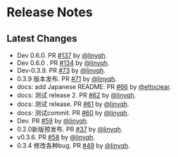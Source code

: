 # Release Notes

## Latest Changes

* Dev 0.6.0. PR [#137](https://github.com/linyqh/NarratoAI/pull/137) by [@linyqh](https://github.com/linyqh).
* Dev 0.6.0 . PR [#134](https://github.com/linyqh/NarratoAI/pull/134) by [@linyqh](https://github.com/linyqh).
* Dev-0.3.9. PR [#73](https://github.com/linyqh/NarratoAI/pull/73) by [@linyqh](https://github.com/linyqh).
* 0.3.9 版本发布. PR [#71](https://github.com/linyqh/NarratoAI/pull/71) by [@linyqh](https://github.com/linyqh).
* docs: add Japanese README. PR [#66](https://github.com/linyqh/NarratoAI/pull/66) by [@eltociear](https://github.com/eltociear).
* docs: 测试 release 2. PR [#62](https://github.com/linyqh/NarratoAI/pull/62) by [@linyqh](https://github.com/linyqh).
* docs: 测试 release. PR [#61](https://github.com/linyqh/NarratoAI/pull/61) by [@linyqh](https://github.com/linyqh).
* docs: 测试commit. PR [#60](https://github.com/linyqh/NarratoAI/pull/60) by [@linyqh](https://github.com/linyqh).
* Dev. PR [#59](https://github.com/linyqh/NarratoAI/pull/59) by [@linyqh](https://github.com/linyqh).
* 0.2.0新版预发布. PR [#37](https://github.com/linyqh/NarratoAI/pull/37) by [@linyqh](https://github.com/linyqh).
* v0.3.6. PR [#58](https://github.com/linyqh/NarratoAI/pull/58) by [@linyqh](https://github.com/linyqh).
* 0.3.4 修改各种bug. PR [#49](https://github.com/linyqh/NarratoAI/pull/49) by [@linyqh](https://github.com/linyqh).
